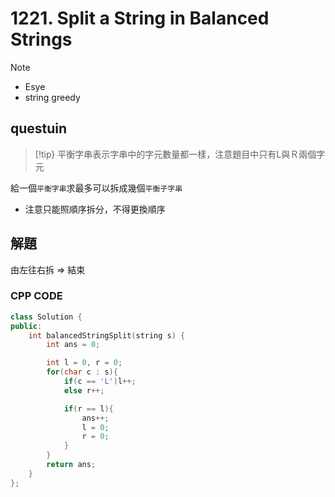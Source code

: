 # 1221. Split a String in Balanced Strings

>[!note]
>- Esye
>- string greedy


## questuin

>[!tip}
> 平衡字串表示字串中的字元數量都一樣，注意題目中只有L與Ｒ兩個字元


給一個`平衡字串`求最多可以拆成幾個`平衡子字串`

- 注意只能照順序拆分，不得更換順序


## 解題

由左往右拆 => 結束

### CPP CODE

```cpp
class Solution {
public:
    int balancedStringSplit(string s) {
        int ans = 0;

        int l = 0, r = 0;
        for(char c : s){
            if(c == 'L')l++;
            else r++;

            if(r == l){
                ans++;
                l = 0;
                r = 0;
            }
        }
        return ans;
    }
};
```
